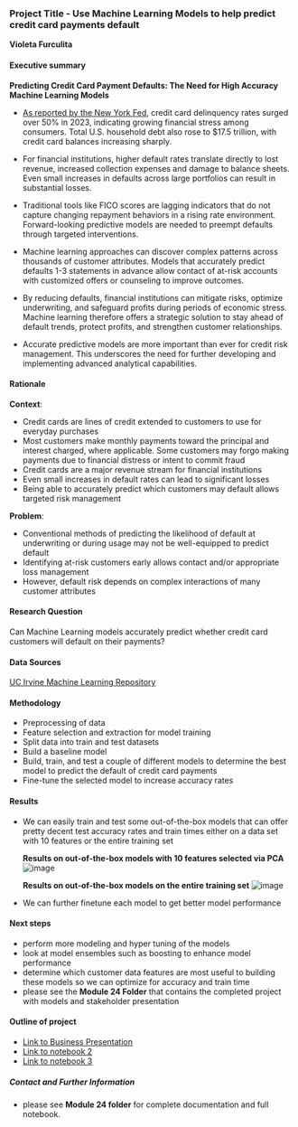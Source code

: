 ### Project Title - Use Machine Learning Models to help predict credit card payments default


**Violeta Furculita**

#### Executive summary
**Predicting Credit Card Payment Defaults: The Need for High Accuracy Machine Learning Models**

- [As reported by the New York Fed](https://www.cnbc.com/2024/02/06/credit-card-delinquencies-surged-in-2023-indicating-financial-stress-new-york-fed-says.html#:~:text=Economy-,Credit%20card%20delinquencies%20surged%20in%202023%2C%20indicating%20'financial,stress%2C'%20New%20York%20Fed%20says&text=Credit%20card%20delinquencies%20surged%20more,New%20York%20Fed%20reported%20Tuesday), credit card delinquency rates surged over 50% in 2023, indicating growing financial stress among consumers. Total U.S. household debt also rose to $17.5 trillion, with credit card balances increasing sharply.

- For financial institutions, higher default rates translate directly to lost revenue, increased collection expenses and damage to balance sheets. Even small increases in defaults across large portfolios can result in substantial losses.

- Traditional tools like FICO scores are lagging indicators that do not capture changing repayment behaviors in a rising rate environment. Forward-looking predictive models are needed to preempt defaults through targeted interventions.

- Machine learning approaches can discover complex patterns across thousands of customer attributes. Models that accurately predict defaults 1-3 statements in advance allow contact of at-risk accounts with customized offers or counseling to improve outcomes.

- By reducing defaults, financial institutions can mitigate risks, optimize underwriting, and safeguard profits during periods of economic stress. Machine learning therefore offers a strategic solution to stay ahead of default trends, protect profits, and strengthen customer relationships.

- Accurate predictive models are more important than ever for credit risk management. This underscores the need for further developing and implementing advanced analytical capabilities.

#### Rationale
**Context**:
- Credit cards are lines of credit extended to customers to use for everyday purchases
- Most customers make monthly payments toward the principal and interest charged, where applicable. Some customers may forgo making payments due to financial distress or intent to commit fraud
- Credit cards are a major revenue stream for financial institutions
- Even small increases in default rates can lead to significant losses
- Being able to accurately predict which customers may default allows targeted risk management

**Problem**:
- Conventional methods of predicting the likelihood of default at underwriting or during usage may not be well-equipped to predict default
- Identifying at-risk customers early allows contact and/or appropriate loss management 
- However, default risk depends on complex interactions of many customer attributes

#### Research Question
Can Machine Learning models accurately predict whether credit card customers will default on their payments?

#### Data Sources
[UC Irvine Machine Learning Repository](https://archive.ics.uci.edu/dataset/350/default+of+credit+card+clients)

#### Methodology
* Preprocessing of data
* Feature selection and extraction for model training 
* Split data into train and test datasets
* Build a baseline model
* Build, train, and test a couple of different models to determine the best model to predict the default of credit card payments
* Fine-tune the selected model to increase accuracy rates

#### Results
- We can easily train and test some out-of-the-box models that can offer pretty decent test accuracy rates and train times either on a data set with 10 features or the entire training set

  **Results on out-of-the-box models with 10 features selected via PCA**
    ![image](https://github.com/violetafurculita/ML-AI-UC-Berkeley-Course/assets/147281922/86f57b26-51e2-40f6-9341-60a004775f75)


    **Results on out-of-the-box models on the entire training set**
    ![image](https://github.com/violetafurculita/ML-AI-UC-Berkeley-Course/assets/147281922/24e81c68-84fd-4b53-8775-cb429d7237f4)


- We can further finetune each model to get better model performance

#### Next steps
- perform more modeling and hyper tuning of the models
- look at model ensembles such as boosting to enhance model performance
- determine which customer data features are most useful to building these models so we can optimize for accuracy and train time
- please see the **Module 24 Folder** that contains the completed project with models and stakeholder presentation

#### Outline of project

- [Link to Business Presentation](https://github.com/violetafurculita/ML-AI-UC-Berkeley-Course/blob/main/Module%2020%20Capstone%20Project%20Initial%20Report%20and%20EDA/Capstone%20presentation%20Module%2020.pdf)
- [Link to notebook 2]()
- [Link to notebook 3]()


##### Contact and Further Information
- please see **Module 24 folder** for complete documentation and full notebook.
